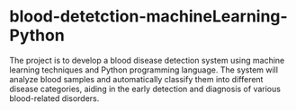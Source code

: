 # blood-detetction-machineLearning-Python
The project is to develop a blood disease detection system using machine learning techniques and Python programming language. The system will analyze blood samples and automatically classify them into different disease categories, aiding in the early detection and diagnosis of various blood-related disorders.
